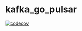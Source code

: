 # kafka_go_pulsar
[![codecov](https://codecov.io/gh/paashzj/kafka_go_pulsar/branch/main/graph/badge.svg?token=155QKNN7MQ)](https://codecov.io/gh/paashzj/kafka_go_pulsar)

